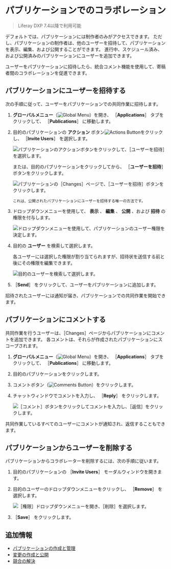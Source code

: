 # パブリケーションでのコラボレーション

> Liferay DXP 7.4以降で利用可能

デフォルトでは、パブリケーションには制作者のみがアクセスできます。 ただし、パブリケーションの制作者は、他のユーザーを招待して、パブリケーションを表示、編集、および公開することができます。 進行中、スケジュール済み、および公開済みのパブリケーションにユーザーを追加できます。

ユーザーをパブリケーションに招待したら、統合コメント機能を使用して、寄稿者間のコラボレーションを促進できます。

<a name="inviting-users-to-a-publication" />

## パブリケーションにユーザーを招待する

次の手順に従って、ユーザーをパブリケーションでの共同作業に招待します。

1. **グローバルメニュー**（![Global Menu](../../../images/icon-applications-menu.png)）を開き、 ［**Applications**］ タブをクリックして、 ［**Publications**］ に移動します。

1. 目的のパブリケーションの **アクション** ボタン![Actions Button](../../../images/icon-actions.png)をクリックし、 ［**Invite Users**］ を選択します。

   ![パブリケーションのアクションボタンをクリックして、［ユーザーを招待］を選択します。](./collaborating-on-publications/images/01.png)

   または、目的のパブリケーションをクリックしてから、 ［**ユーザーを招待**］ ボタンをクリックします。

   ![パブリケーションの［Changes］ページで、［ユーザーを招待］ボタンをクリックします。](./collaborating-on-publications/images/02.png)

   ```{note}
   これは、公開されたパブリケーションにユーザーを招待する唯一の方法です。
   ```

1. ドロップダウンメニューを使用して、 **表示** 、 **編集** 、 **公開** 、および **招待** の権限を付与します。

   ![ドロップダウンメニューを使用して、パブリケーションのユーザー権限を決定します。](./collaborating-on-publications/images/03.png)

1. 目的の **ユーザー** を検索して選択します。

   各ユーザーには選択した権限が割り当てられますが、招待状を送信する前と後にその権限を編集できます。

   ![目的のユーザーを検索して選択します。](./collaborating-on-publications/images/04.png)

1. ［**Send**］ をクリックして、ユーザーをパブリケーションに追加します。

招待されたユーザーには通知が届き、パブリケーションでの共同作業を開始できます。

<a name="commenting-on-a-publication" />

## パブリケーションにコメントする

共同作業を行うユーザーは、［Changes］ページからパブリケーションにコメントを追加できます。 各コメントは、それらが作成されたパブリケーションにスコープされます。

1. **グローバルメニュー**（![Global Menu](../../../images/icon-applications-menu.png)）を開き、 ［**Applications**］ タブをクリックして、 ［**Publications**］ に移動します。

1. 目的のパブリケーションをクリックします。

1. コメントボタン（![Comments Button](../../../images/icon-comments-w.png)）をクリックします。

1. チャットウィンドウでコメントを入力し、 ［**Reply**］ をクリックします。

   ![［コメント］ボタンをクリックしてコメントを入力し、［返信］をクリックします。](./collaborating-on-publications/images/05.png)

共同作業しているすべてのユーザーにコメントが通知され、返信することもできます。

<a name="removing-users-from-a-publication" />

## パブリケーションからユーザーを削除する

パブリケーションからコラボレーターを削除するには、次の手順に従います。

1. 目的のパブリケーションの ［**Invite Users**］ モーダルウィンドウを開きます。

1. 目的のユーザーのドロップダウンメニューをクリックし、 ［**Remove**］ を選択します。

   ![［権限］ドロップダウンメニューを開き、［削除］を選択します。](./collaborating-on-publications/images/06.png)

1. ［**Save**］ をクリックします。

<a name="additional-information" />

## 追加情報

* [パブリケーションの作成と管理](./creating-and-managing-publications.md)
* [変更の作成と公開](./making-and-publishing-changes.md)
* [競合の解決](./resolving-conflicts.md)
